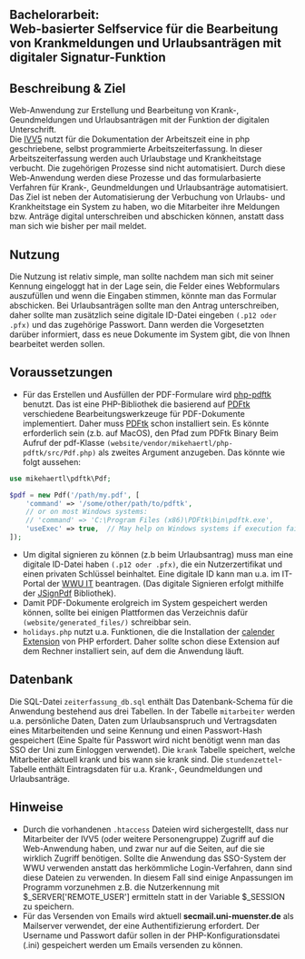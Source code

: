 ## Bachelorarbeit: <br> Web-basierter Selfservice für die Bearbeitung von Krankmeldungen und Urlaubsanträgen mit digitaler Signatur-Funktion

## Beschreibung & Ziel
Web-Anwendung zur Erstellung und Bearbeitung von Krank-, Geundmeldungen und Urlaubsanträgen mit der Funktion der digitalen Unterschrift.<br>
Die [IVV5](https://www.uni-muenster.de/IVV5/) nutzt für die Dokumentation der Arbeitszeit eine in php geschriebene, selbst programmierte Arbeitszeiterfassung. In dieser Arbeitszeiterfassung werden auch Urlaubstage und Krankheitstage verbucht. Die zugehörigen Prozesse sind nicht automatisiert. Durch diese Web-Anwendung werden diese Prozesse und das formularbasierte Verfahren für Krank-, Geundmeldungen und Urlaubsanträge automatisiert.<br>
Das Ziel ist neben der Automatisierung der Verbuchung von Urlaubs- und Krankheitstage ein System zu haben, wo die Mitarbeiter ihre Meldungen bzw. Anträge digital unterschreiben und abschicken können, anstatt dass man sich wie bisher per mail meldet.

## Nutzung
Die Nutzung ist relativ simple, man sollte nachdem man sich mit seiner Kennung eingeloggt hat in der Lage sein, die Felder eines Webformulars auszufüllen und wenn die Eingaben stimmen, könnte man das Formular abschicken. Bei Urlaubsanträgen sollte man den Antrag unterschreiben, daher sollte man zusätzlich seine digitale ID-Datei eingeben `(.p12 oder .pfx)` und das zugehörige Passwort. Dann werden die Vorgesetzten darüber informiert, dass es neue Dokumente im System gibt, die von Ihnen bearbeitet werden sollen.


## Voraussetzungen
* Für das Erstellen und Ausfüllen der PDF-Formulare wird [php-pdftk](https://github.com/mikehaertl/php-pdftk) benutzt. Das ist eine PHP-Bibliothek die basierend auf [PDFtk](https://www.pdflabs.com/tools/pdftk-the-pdf-toolkit/) verschiedene Bearbeitungswerkzeuge für PDF-Dokumente implementiert. Daher muss [PDFtk](https://www.pdflabs.com/tools/pdftk-the-pdf-toolkit/) schon installiert sein. Es könnte erforderlich sein (z.b. auf MacOS), den Pfad zum PDFtk Binary Beim Aufruf der pdf-Klasse `(website/vendor/mikehaertl/php-pdftk/src/Pdf.php)` als zweites Argument anzugeben. Das könnte wie folgt aussehen:

```php
use mikehaertl\pdftk\Pdf;

$pdf = new Pdf('/path/my.pdf', [
    'command' => '/some/other/path/to/pdftk',
    // or on most Windows systems:
    // 'command' => 'C:\Program Files (x86)\PDFtk\bin\pdftk.exe',
    'useExec' => true,  // May help on Windows systems if execution fails
]);
```
* Um digital signieren zu können (z.b beim Urlaubsantrag) muss man eine digitale ID-Datei haben `(.p12 oder .pfx)`, die ein Nutzerzertifikat und einen privaten Schlüssel beinhaltet. Eine digitale ID kann man u.a. im IT-Portal der [WWU IT](https://www.uni-muenster.de/IT/) beantragen. (Das digitale Signieren erfolgt mithilfe der [JSignPdf](https://github.com/intoolswetrust/jsignpdf) Bibliothek).
* Damit PDF-Dokumente erolgreich im System gespeichert werden können, sollte bei einigen Plattformen das Verzeichnis dafür ``(website/generated_files/)`` schreibbar sein.
* ``holidays.php`` nutzt u.a. Funktionen, die die Installation der [calender Extension](https://www.php.net/manual/en/book.calendar.php) von PHP erfordert. Daher sollte schon diese Extension auf dem Rechner installiert sein, auf dem die Anwendung läuft.
 
 
## Datenbank
Die SQL-Datei ``zeiterfassung_db.sql`` enthält Das Datenbank-Schema für die Anwendung bestehend aus drei Tabellen. In der Tabelle ``mitarbeiter`` werden u.a. persönliche Daten, Daten zum Urlaubsanspruch und Vertragsdaten eines Mitarbeitenden und seine Kennung und einen Passwort-Hash gespeichert (Eine Spalte für Passwort wird nicht benötigt wenn man das SSO der Uni zum Einloggen verwendet). Die ``krank`` Tabelle speichert, welche Mitarbeiter aktuell krank und bis wann sie krank sind. Die ``stundenzettel``-Tabelle enthält Eintragsdaten für u.a. Krank-, Geundmeldungen und Urlaubsanträge.


## Hinweise 
* Durch die vorhandenen ``.htaccess`` Dateien wird sichergestellt, dass nur Mitarbeiter der IVV5 (oder weitere Personengruppe) Zugriff auf die Web-Anwendung haben, und zwar nur auf die Seiten, auf die sie wirklich Zugriff benötigen. Sollte die Anwendung das SSO-System der WWU verwenden anstatt das herkömmliche Login-Verfahren, dann sind diese Dateien zu verwenden. In diesem Fall sind einige Anpassungen im Programm vorzunehmen z.B. die Nutzerkennung mit $_SERVER['REMOTE_USER'] ermitteln statt in der Variable $_SESSION zu speichern.
* Für das Versenden von Emails wird aktuell **secmail.uni-muenster.de** als Mailserver verwendet, der eine Authentifizierung erfordert. Der Username und Passwort dafür sollen in der PHP-Konfigurationsdatei (.ini) gespeichert werden um Emails versenden zu können.


